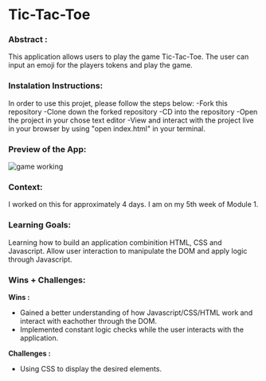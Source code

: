 # Tic-Tac-Toe

### Abstract :

This application allows users to play the game Tic-Tac-Toe. The user can input an emoji for the players tokens and play the game.

### Instalation Instructions:

In order to use this projet, please follow the steps below:
-Fork this repository
-Clone down the forked repository
-CD into the repository
-Open the project in your chose text editor
-View and interact with the project live in your browser by using "open index.html" in your terminal.

### Preview of the App: 
![game working](https://ezgif.com/maker/ezgif-2-6afbcd81-gif)


### Context: 

I worked on this for approximately 4 days. I am on my 5th week of Module 1.

### Learning Goals:

Learning how to build an application combinition HTML, CSS and Javascript. Allow user interaction to manipulate the DOM and apply logic through Javascript.

### Wins + Challenges:

**Wins :** 

- Gained a better understanding of how Javascript/CSS/HTML work and interact with eachother through the DOM. 
- Implemented constant logic checks while the user interacts with the application.

**Challenges :**

- Using CSS to display the desired elements.
